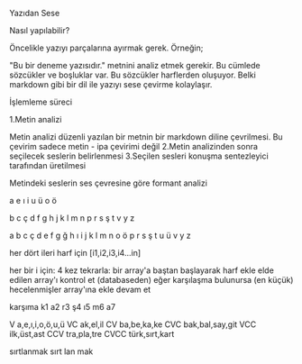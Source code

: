 Yazıdan Sese

Nasıl yapılabilir?

Öncelikle yazıyı parçalarına ayırmak gerek. Örneğin;

"Bu bir deneme yazısıdır." metnini analiz etmek gerekir. Bu cümlede sözcükler ve boşluklar var. Bu sözcükler harflerden oluşuyor.
Belki markdown gibi bir dil ile yazıyı sese çevirme kolaylaşır.

İşlemleme süreci

1.Metin analizi

Metin analizi düzenli yazılan bir metnin bir markdown diline çevrilmesi. Bu çevirim sadece metin - ipa çevirimi değil
2.Metin analizinden sonra seçilecek seslerin belirlenmesi
3.Seçilen sesleri konuşma sentezleyici tarafından üretilmesi


Metindeki seslerin ses çevresine göre formant analizi

a e ı i u ü o ö

b c ç d f g h j k l m n p r s ş t v y z




a
b
c
ç
d
e
f
g
ğ
h
ı
i
j
k
l
m
n
o
ö
p
r
s
ş
t
u
ü
v
y
z

her dört ileri harf için
[i1,i2,i3,i4...in]

her bir i için:
    4 kez tekrarla:
        bir array'a baştan başlayarak harf ekle
        elde edilen array'ı kontrol et (databaseden)
        eğer karşılaşma bulunursa (en küçük) hecelenmişler array'ına ekle
        devam et



karşıma
k1 a2 r3 ş4 ı5 m6 a7

V       a,e,ı,i,o,ö,u,ü
VC      ak,el,il
CV      ba,be,ka,ke
CVC     bak,bal,say,git
VCC     ilk,üst,ast
CCV     tra,pla,tre
CVCC    türk,sırt,kart

sırtlanmak
sırt lan mak

